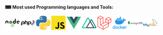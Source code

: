 #### ⌨ Most used Programming languages and Tools:

[<img align="left" alt="Node.js" width="48px" height="48px" src="/media/logos/nodejs.png" />](#)
[<img align="left" alt="PHP 8" width="48px" height="48px" src="/media/logos/php8.png" />](#)
[<img align="left" alt="Python" width="48px" height="48px" src="/media/logos/python.png" />](#)
[<img align="left" alt="JavaScript" width="48px" height="48px" src="/media/logos/javascript.png" />](#)
[<img align="left" alt="Vue.js" width="48px" height="48px" src="/media/logos/vuejs.png" />](#)
[<img align="left" alt="Nuxt.js" width="48px" height="48px" src="/media/logos/nuxtjs.png" />](#)
[<img align="left" alt="Laravel" width="48px" height="48px" src="/media/logos/laravel.png" />](#)
[<img align="left" alt="Docker" width="48px" height="48px" src="/media/logos/docker.png" />](#)
[<img align="left" alt="MongoDB" width="48px" height="48px" src="/media/logos/mongodb.png" />](#)
[<img align="left" alt="MySQL" width="48px" height="48px" src="/media/logos/mysql.png" />](#)


<!--
**kaspim/kaspim** is a ✨ _special_ ✨ repository because its `README.md` (this file) appears on your GitHub profile.

Here are some ideas to get you started:

- 🔭 I’m currently working on ...
- 🌱 I’m currently learning ...
- 👯 I’m looking to collaborate on ...
- 🤔 I’m looking for help with ...
- 💬 Ask me about ...
- 📫 How to reach me: ...
- 😄 Pronouns: ...
- ⚡ Fun fact: ...
-->
